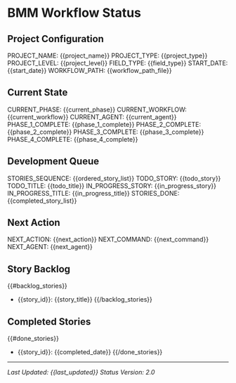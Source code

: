 # BMM Workflow Status

## Project Configuration

PROJECT_NAME: {{project_name}} PROJECT_TYPE: {{project_type}} PROJECT_LEVEL:
{{project_level}} FIELD_TYPE: {{field_type}} START_DATE: {{start_date}}
WORKFLOW_PATH: {{workflow_path_file}}

## Current State

CURRENT_PHASE: {{current_phase}} CURRENT_WORKFLOW: {{current_workflow}}
CURRENT_AGENT: {{current_agent}} PHASE_1_COMPLETE: {{phase_1_complete}}
PHASE_2_COMPLETE: {{phase_2_complete}} PHASE_3_COMPLETE: {{phase_3_complete}}
PHASE_4_COMPLETE: {{phase_4_complete}}

## Development Queue

STORIES_SEQUENCE: {{ordered_story_list}} TODO_STORY: {{todo_story}} TODO_TITLE:
{{todo_title}} IN_PROGRESS_STORY: {{in_progress_story}} IN_PROGRESS_TITLE:
{{in_progress_title}} STORIES_DONE: {{completed_story_list}}

## Next Action

NEXT_ACTION: {{next_action}} NEXT_COMMAND: {{next_command}} NEXT_AGENT:
{{next_agent}}

## Story Backlog

{{#backlog_stories}}

- {{story_id}}: {{story_title}} {{/backlog_stories}}

## Completed Stories

{{#done_stories}}

- {{story_id}}: {{completed_date}} {{/done_stories}}

---

_Last Updated: {{last_updated}}_ _Status Version: 2.0_
